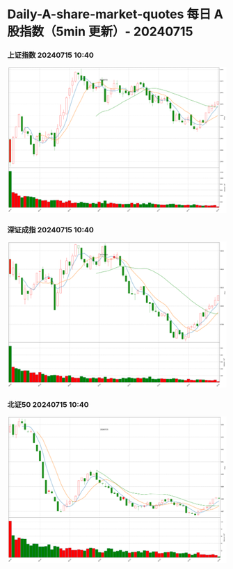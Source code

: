 
# Daily-A-share-market-quotes 每日 A 股指数（5min 更新）- 20240715

### 上证指数 20240715 10:40
![](./fig/2024/7/20240715-sh000001.png)

### 深证成指 20240715 10:40
![](./fig/2024/7/20240715-sz399001.png)

### 北证50 20240715 10:40
![](./fig/2024/7/20240715-bj899050.png)
